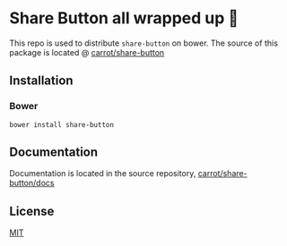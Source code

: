 # Share Button all wrapped up :gift:

This repo is used to distribute `share-button` on bower. The source of this package is located @ [carrot/share-button](https://github.com/carrot/share-button)

## Installation
### Bower
`bower install share-button`

## Documentation
Documentation is located in the source repository, [carrot/share-button/docs](https://github.com/carrot/share-button/blob/master/docs)

## License
[MIT](https://github.com/carrot/share-button-bower/blob/master/LICENSE)
